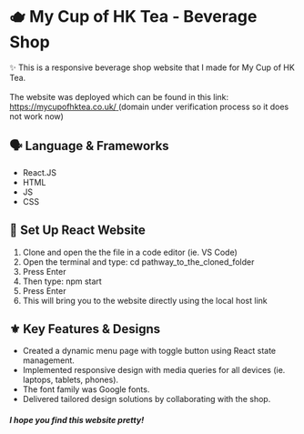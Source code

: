 
# 🫖 My Cup of HK Tea - Beverage Shop
✨ This is a responsive beverage shop website that I made for My Cup of HK Tea. <br/>
<br/>
The website was deployed which can be found in this link: [https://mycupofhktea.co.uk/ ](https://mycupofhktea.co.uk/)  (domain under verification process so it does not work now)

## 🗣️ Language & Frameworks
* React.JS
* HTML
* JS
* CSS

## 🔧 Set Up React Website
1. Clone and open the the file in a code editor (ie. VS Code)
2. Open the terminal and type: cd pathway_to_the_cloned_folder
3. Press Enter
4. Then type: npm start
5. Press Enter
6. This will bring you to the website directly using the local host link <br/>

## ⚜️ Key Features & Designs
* Created a dynamic menu page with toggle button using React state management.
* Implemented responsive design with media queries for all devices (ie. laptops, tablets, phones).
* The font family was Google fonts.
* Delivered tailored design solutions by collaborating with the shop.

##### I hope you find this website pretty!


